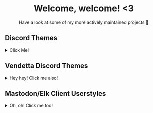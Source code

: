 <h1 align="center"> Welcome, welcome! <3</h1>
<p align="center">Have a look at some of my more actively maintained projects 👋</p>

## Discord Themes

<details>
<summary>Click Me!</summary>

### Discord Espresso
A soft and colorful Discord theme with liberal inspiration from Material Design
<details>
<summary>Screenshot</summary>
<img width="1439" alt="Screenshot 2023-02-04 at 6 01 19 PM" src="https://user-images.githubusercontent.com/76500838/221325728-f1fd1419-11d4-4cdb-b4ac-e61709dea5f0.png">
</details>

### surCord
A Discord Theme inspired by macOS & Human Interface Guidelines.
<details>
<summary>Screenshot</summary>
<img width="1439" alt="Screenshot 2023-02-04 at 6 01 19 PM" src="https://raw.githubusercontent.com/SlippingGittys-Discord-Themes/surCord/main/assets/Untitledpreview.png">
</details>

### SlideToUnlock
A Discord theme inspired by iOS 6
<details>
<summary>Screenshot</summary>
<img width="1439" alt="Screenshot 2023-02-04 at 6 01 19 PM" src="https://raw.githubusercontent.com/SlippingGitty/SlideToUnlock/main/screenshots/aCCIaKvdkM.png">
</details>
</details>

## Vendetta Discord Themes

<details>
<summary>Hey hey! Click me also!</summary>
  
### Cozy202K
A color scheme based on [LeoRicharte's concept art.](https://support.discord.com/hc/user_images/tjTxmvyJTRtuwQnIHuGnYQ.png)
<details>
<summary>Screenshots</summary>
  
![Image2](https://user-images.githubusercontent.com/76500838/226142498-30d8f0dc-86be-4038-a2b9-145bf2c29ac7.png)

![Image1](https://user-images.githubusercontent.com/76500838/226142497-81e9c96a-6fa3-4d51-9b23-fc5986b8578c.png)
</details>
  
### Evening
You ever looked outside around supper time and thought, "dang, i kinda wish discord looked like that...". Well look outside no more c: 
<details>
<summary>Screenshots</summary>
  
 ![1](https://user-images.githubusercontent.com/76500838/226432282-b5c0e134-b1fa-46a2-b1de-8c6c5ee44ae7.png)

 ![1 2](https://user-images.githubusercontent.com/76500838/226432314-d71f559d-250a-474e-937a-8891a2046e8e.png)


</details>
  
  
</details>
  
## Mastodon/Elk Client Userstyles
<details>
<summary>Oh, oh! Click me too!</summary>

### macOS Elk
Elk.zone, but like the macOS Twitter App
<details>
<summary>Screenshot</summary>
<img width="1439" alt="Screenshot 2023-02-04 at 6 01 19 PM" src="https://user-images.githubusercontent.com/76500838/223629857-21a1ea80-0d08-4dac-bf20-bb14747a8217.png">
</details>

### Espresso Elk
A colorful userstyle which aims to make Elk.zone pretty!
<details>
<summary>Screenshot</summary>
<img width="1439" alt="Screenshot 2023-02-04 at 6 01 19 PM" src="https://user-images.githubusercontent.com/76500838/216854114-2f56a17d-b5ee-43f1-b36e-6c928a4bd467.png">
</details>

### Espresso Mastodon
A colorful userstyle which aims to make Mastodon pretty!
<details>
<summary>Screenshot</summary>
<img width="1439" alt="Screenshot 2023-02-04 at 6 01 19 PM" src="https://user-images.githubusercontent.com/76500838/210600274-e0d519bf-3e5a-4964-a16c-73319abbbdea.png">
</details>
</details>

